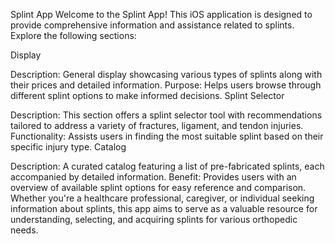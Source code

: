 Splint App
Welcome to the Splint App! This iOS application is designed to provide comprehensive information and assistance related to splints. Explore the following sections:

Display

Description: General display showcasing various types of splints along with their prices and detailed information.
Purpose: Helps users browse through different splint options to make informed decisions.
Splint Selector

Description: This section offers a splint selector tool with recommendations tailored to address a variety of fractures, ligament, and tendon injuries.
Functionality: Assists users in finding the most suitable splint based on their specific injury type.
Catalog

Description: A curated catalog featuring a list of pre-fabricated splints, each accompanied by detailed information.
Benefit: Provides users with an overview of available splint options for easy reference and comparison.
Whether you're a healthcare professional, caregiver, or individual seeking information about splints, this app aims to serve as a valuable resource for understanding, selecting, and acquiring splints for various orthopedic needs.

